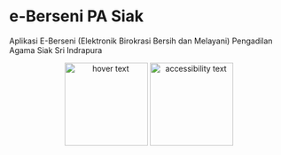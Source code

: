 # e-Berseni PA Siak
Aplikasi E-Berseni (Elektronik Birokrasi Bersih dan Melayani) Pengadilan Agama Siak Sri Indrapura
<p align="center">
  <img src="https://github.com/creamynald/e-Berseni_PA_Siak/blob/main/screenshot%20(7).png" width="150" title="hover text">
  <img src="https://github.com/creamynald/e-Berseni_PA_Siak/blob/main/screenshot%20(7).png" width="150" alt="accessibility text">
</p>
